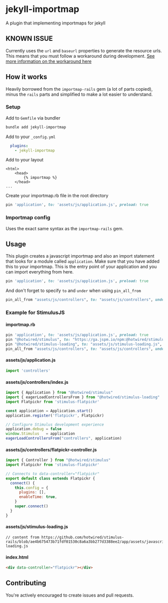 # jekyll-importmap
A plugin that implementing importmaps for jekyll

## KNOWN ISSUE
Currently uses the `url` and `baseurl` properties to generate the resource urls. This means that you must follow a workaround during development. [See more information on the workaround here](i1)

## How it works
Heavily borrowed from the `importmap-rails` gem (a lot of parts copied), minus the `rails` parts and simplified to make a lot easier to understand.


### Setup
Add to `Gemfile` via bundler
```sh
bundle add jekyll-importmap
```

Add to your `_config.yml`
```yaml
  plugins:
    - jekyll-importmap
```

Add to your layout
```
<html>
    <head>
        {% importmap %}
    </head>
...
```

Create your importmap.rb file in the root directory
```ruby
pin 'application', to: 'assets/js/application.js', preload: true
```

### Importmap config
Uses the exact same syntax as the `importmap-rails` gem.

## Usage
This plugin creates a javascript importmap and also an import statement that looks for a module called `application`.
Make sure that you have added this to your importmap. This is the entry point of your application and you can import everything from here.
```ruby
pin 'application', to: 'assets/js/application.js', preload: true
```

And don't forget to specify `to` and `under` when using `pin_all_from`
```ruby
pin_all_from "assets/js/controllers", to: "assets/js/controllers", under: "controllers"
```

### Example for StimulusJS
#### importmap.rb
```ruby
pin 'application', to: 'assets/js/application.js', preload: true
pin "@hotwired/stimulus", to: "https://ga.jspm.io/npm:@hotwired/stimulus@3.2.2/dist/stimulus.js", preload: true
pin "@hotwired/stimulus-loading", to: "assets/js/stimulus-loading.js", preload: true
pin_all_from "assets/js/controllers", to: "assets/js/controllers", under: "controllers", preload: true
```

#### assets/js/application.js
```javascript
import 'controllers'
```

#### assets/js/controllers/index.js
```javascript
import { Application } from "@hotwired/stimulus"
import { eagerLoadControllersFrom } from "@hotwired/stimulus-loading"
import Flatpickr from 'stimulus-flatpickr'

const application = Application.start()
application.register('flatpickr', Flatpickr)

// Configure Stimulus development experience
application.debug = false
window.Stimulus   = application
eagerLoadControllersFrom("controllers", application)
```

#### assets/js/controllers/flatpickr-controller.js
```javascript
import { Controller } from "@hotwired/stimulus"
import Flatpickr from 'stimulus-flatpickr'

// Connects to data-controller="flatpickr"
export default class extends Flatpickr {
  connect() {
    this.config = {
      plugins: [],
      enableTime: true,
    }
    super.connect()
  }
}
```

#### assets/js/stimulus-loading.js
```
// content from https://github.com/hotwired/stimulus-rails/blob/ae4b675473b71fdf01530c8a6a3bb277d3388ee2/app/assets/javascripts/stimulus-loading.js
```

#### index.html
```html
<div data-controller="flatpickr"></div>
```

## Contributing
You're actively encouraged to create issues and pull requests.
